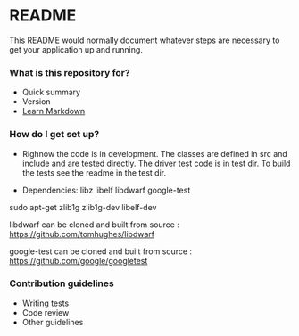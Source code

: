 # README #

This README would normally document whatever steps are necessary to get your application up and running.

### What is this repository for? ###

* Quick summary
* Version
* [Learn Markdown](https://bitbucket.org/tutorials/markdowndemo)

### How do I get set up? ###


* Righnow the code is in development. The classes are defined in src and include and are tested directly. The driver test code is in test dir. To build the tests see the readme in the test dir.

* Dependencies: libz libelf libdwarf google-test

sudo apt-get zlib1g zlib1g-dev libelf-dev

libdwarf can be cloned and built from source : https://github.com/tomhughes/libdwarf

google-test can be cloned and built from source : https://github.com/google/googletest



### Contribution guidelines ###

* Writing tests
* Code review
* Other guidelines
